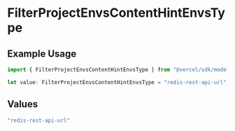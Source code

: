 # FilterProjectEnvsContentHintEnvsType

## Example Usage

```typescript
import { FilterProjectEnvsContentHintEnvsType } from "@vercel/sdk/models/operations";

let value: FilterProjectEnvsContentHintEnvsType = "redis-rest-api-url";
```

## Values

```typescript
"redis-rest-api-url"
```